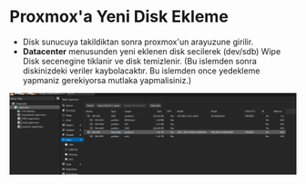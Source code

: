 # Proxmox'a Yeni Disk Ekleme

- Disk sunucuya takildiktan sonra proxmox'un arayuzune girilir.
- **Datacenter** menusunden yeni eklenen disk secilerek (dev/sdb) Wipe Disk secenegine tiklanir ve disk temizlenir. (Bu islemden sonra diskinizdeki veriler kaybolacaktır. Bu islemden once yedekleme yapmaniz gerekiyorsa mutlaka yapmalisiniz.)

![alt text](proxmox-disk-menusu.png)